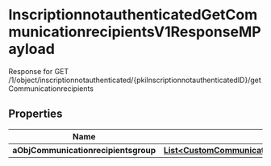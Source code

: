 

# InscriptionnotauthenticatedGetCommunicationrecipientsV1ResponseMPayload

Response for GET /1/object/inscriptionnotauthenticated/{pkiInscriptionnotauthenticatedID}/getCommunicationrecipients

## Properties

| Name | Type | Description | Notes |
|------------ | ------------- | ------------- | -------------|
|**aObjCommunicationrecipientsgroup** | [**List&lt;CustomCommunicationrecipientsgroupResponse&gt;**](CustomCommunicationrecipientsgroupResponse.md) |  |  |



